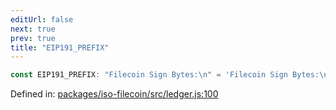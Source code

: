 ```yaml
---
editUrl: false
next: true
prev: true
title: "EIP191_PREFIX"
---
```


```ts
const EIP191_PREFIX: "Filecoin Sign Bytes:\n" = 'Filecoin Sign Bytes:\n';
```

Defined in: [packages/iso-filecoin/src/ledger.js:100](https://github.com/hugomrdias/filecoin/blob/785c3411e0df74cabd3b2718e9d4a52c466ba914/packages/iso-filecoin/src/ledger.js#L100)
